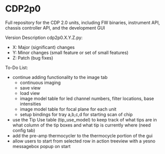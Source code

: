 # CDP2p0
Full repository for the CDP 2.0 units, including FW binaries, instrument API, chassis controller API, and the development GUI

Version Description cdp2p0.X.Y.Z.py:
 - X: Major (significant) changes
 - Y: Minor changes (small feature or set of small features)
 - Z: Patch (bug fixes)

To-Do List:
- continue adding functionality to the image tab
  - continuous imaging 
  - save view
  - load view
  - image model table for led channel numbers, filter locations, base intensities
  - image model table for focal plane for each unit
  - setup bindings for tray a,b,c,d for starting scan of chip
- use the Tip Use table (tip_use_model) to keep track of what tips are in what column of the tip boxes and what tip is currently where (need config tab)
- add the pre-amp thermocycler to the thermocycle portion of the gui
- allow users to start from selected row in action treeview with a yesno messagebox popup on start
